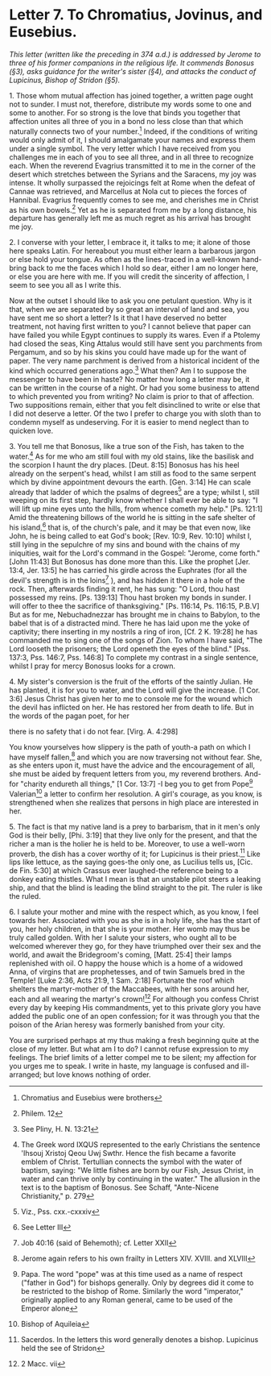 <h1>Letter 7. To Chromatius, Jovinus, and Eusebius.</h1>

<p><i>This letter (written like the preceding in 374 a.d.) is addressed by Jerome to three of his former companions in the religious life. It commends Bonosus (&#167;3), asks guidance for the writer's sister (&#167;4), and attacks the conduct of Lupicinus, Bishop of Stridon (&#167;5).</i></p>

1\. Those whom mutual affection has joined together, a written page ought not to sunder. I must not, therefore, distribute my words some to one and some to another. For so strong is the love that binds you together that affection unites all three of you in a bond no less close than that which naturally connects two of your number.[^P236_39191] Indeed, if the conditions of writing would only admit of it, I should amalgamate your names and express them under a single symbol. The very letter which I have received from you challenges me in each of you to see all three, and in all three to recognize each. When the reverend Evagrius transmitted it to me in the corner of the desert which stretches between the Syrians and the Saracens, my joy was intense. It wholly surpassed the rejoicings felt at Rome when the defeat of Cannae was retrieved, and Marcellus at Nola cut to pieces the forces of Hannibal. Evagrius frequently comes to see me, and cherishes me in Christ as his own bowels.[^P237_39879] Yet as he is separated from me by a long distance, his departure has generally left me as much regret as his arrival has brought me joy.

2\. I converse with your letter, I embrace it, it talks to me; it alone of those here speaks Latin. For hereabout you must either learn a barbarous jargon or else hold your tongue. As often as the lines-traced in a well-known hand-bring back to me the faces which I hold so dear, either I am no longer here, or else you are here with me. If you will credit the sincerity of affection, I seem to see you all as I write this.

Now at the outset I should like to ask you one petulant question. Why is it that, when we are separated by so great an interval of land and sea, you have sent me so short a letter? Is it that I have deserved no better treatment, not having first written to you? I cannot believe that paper can have failed you while Egypt continues to supply its wares. Even if a Ptolemy had closed the seas, King Attalus would still have sent you parchments from Pergamum, and so by his skins you could have made up for the want of paper. The very name parchment is derived from a historical incident of the kind which occurred generations ago.[^P240_41084] What then? Am I to suppose the messenger to have been in haste? No matter how long a letter may be, it can be written in the course of a night. Or had you some business to attend to which prevented you from writing? No claim is prior to that of affection. Two suppositions remain, either that you felt disinclined to write or else that I did not deserve a letter. Of the two I prefer to charge you with sloth than to condemn myself as undeserving. For it is easier to mend neglect than to quicken love.

3\. You tell me that Bonosus, like a true son of the Fish, has taken to the water.[^P242_41700] As for me who am still foul with my old stains, like the basilisk and the scorpion I haunt the dry places. [Deut. 8:15] Bonosus has his heel already on the serpent's head, whilst I am still as food to the same serpent which by divine appointment devours the earth. [Gen. 3:14] He can scale already that ladder of which the psalms of degrees[^P245_42495] are a type; whilst I, still weeping on its first step, hardly know whether I shall ever be able to say: "I will lift up mine eyes unto the hills, from whence cometh my help." [Ps. 121:1] Amid the threatening billows of the world he is sitting in the safe shelter of his island,[^P247_42808] that is, of the church's pale, and it may be that even now, like John, he is being called to eat God's book; [Rev. 10:9, Rev. 10:10] whilst I, still lying in the sepulchre of my sins and bound with the chains of my iniquities, wait for the Lord's command in the Gospel: "Jerome, come forth." [John 11:43] But Bonosus has done more than this. Like the prophet [Jer. 13:4, Jer. 13:5] he has carried his girdle across the Euphrates (for all the devil's strength is in the loins[^P251_43330] ), and has hidden it there in a hole of the rock. Then, afterwards finding it rent, he has sung: "O Lord, thou hast possessed my reins. [Ps. 139:13] Thou hast broken my bonds in sunder. I will offer to thee the sacrifice of thanksgiving." [Ps. 116:14, Ps. 116:15, P.B.V] But as for me, Nebuchadnezzar has brought me in chains to Babylon, to the babel that is of a distracted mind. There he has laid upon me the yoke of captivity; there inserting in my nostrils a ring of iron, [Cf. 2 K. 19:28] he has commanded me to sing one of the songs of Zion. To whom I have said, "The Lord looseth the prisoners; the Lord openeth the eyes of the blind." [Pss. 137:3, Pss. 146:7, Pss. 146:8] To complete my contrast in a single sentence, whilst I pray for mercy Bonosus looks for a crown.

4\. My sister's conversion is the fruit of the efforts of the saintly Julian. He has planted, it is for you to water, and the Lord will give the increase. [1 Cor. 3:6] Jesus Christ has given her to me to console me for the wound which the devil has inflicted on her. He has restored her from death to life. But in the words of the pagan poet, for her

there is no safety that i do not fear. [Virg. A. 4:298] 

You know yourselves how slippery is the path of youth-a path on which I have myself fallen,[^P261_44721] and which you are now traversing not without fear. She, as she enters upon it, must have the advice and the encouragement of all, she must be aided by frequent letters from you, my reverend brothers. And-for "charity endureth all things," [1 Cor. 13:7] -I beg you to get from Pope[^P263_45093] Valerian[^P264_45394] a letter to confirm her resolution. A girl's courage, as you know, is strengthened when she realizes that persons in high place are interested in her.

5\. The fact is that my native land is a prey to barbarism, that in it men's only God is their belly, [Phi. 3:19] that they live only for the present, and that the richer a man is the holier he is held to be. Moreover, to use a well-worn proverb, the dish has a cover worthy of it; for Lupicinus is their priest.[^P267_45893] Like lips like lettuce, as the saying goes-the only one, as Lucilius tells us, [Cic. de Fin. 5:30] at which Crassus ever laughed-the reference being to a donkey eating thistles. What I mean is that an unstable pilot steers a leaking ship, and that the blind is leading the blind straight to the pit. The ruler is like the ruled.

6\. I salute your mother and mine with the respect which, as you know, I feel towards her. Associated with you as she is in a holy life, she has the start of you, her holy children, in that she is your mother. Her womb may thus be truly called golden. With her I salute your sisters, who ought all to be welcomed wherever they go, for they have triumphed over their sex and the world, and await the Bridegroom's coming, [Matt. 25:4] their lamps replenished with oil. O happy the house which is a home of a widowed Anna, of virgins that are prophetesses, and of twin Samuels bred in the Temple! [Luke 2:36, Acts 21:9, 1 Sam. 2:18] Fortunate the roof which shelters the martyr-mother of the Maccabees, with her sons around her, each and all wearing the martyr's crown![^P272_47119] For although you confess Christ every day by keeping His commandments, yet to this private glory you have added the public one of an open confession; for it was through you that the poison of the Arian heresy was formerly banished from your city.

You are surprised perhaps at my thus making a fresh beginning quite at the close of my letter. But what am I to do? I cannot refuse expression to my feelings. The brief limits of a letter compel me to be silent; my affection for you urges me to speak. I write in haste, my language is confused and ill-arranged; but love knows nothing of order.

[^P236_39191]:
	Chromatius and Eusebius were brothers

[^P237_39879]:
	Philem. 12

[^P240_41084]:
	See Pliny, H. N. 13:21

[^P242_41700]:
	The Greek word IXQUS represented to the early Christians the sentence 'Ihsouj Xristoj Qeou Uwj Swthr. Hence the fish became a favorite emblem of Christ. Tertullian connects the symbol with the water of baptism, saying: "We little fishes are born by our Fish, Jesus Christ, in water and can thrive only by continuing in the water." The allusion in the text is to the baptism of Bonosus. See Schaff, "Ante-Nicene Christianity," p. 279

[^P245_42495]:
	Viz., Pss. cxx.-cxxxiv

[^P247_42808]:
	See Letter III

[^P251_43330]:
	Job 40:16 (said of Behemoth); cf. Letter XXII

[^P261_44721]:
	Jerome again refers to his own frailty in Letters XIV. XVIII. and XLVIII

[^P263_45093]:
	Papa. The word "pope" was at this time used as a name of respect ("father in God") for bishops generally. Only by degrees did it come to be restricted to the bishop of Rome. Similarly the word "imperator," originally applied to any Roman general, came to be used of the Emperor alone

[^P264_45394]:
	Bishop of Aquileia

[^P267_45893]:
	Sacerdos. In the letters this word generally denotes a bishop. Lupicinus held the see of Stridon

[^P272_47119]:
	2 Macc. vii